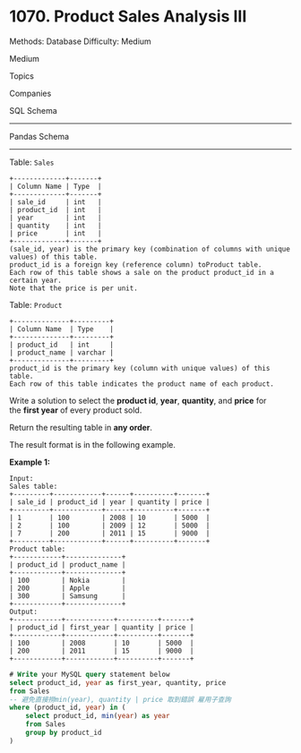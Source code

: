# 1070. Product Sales Analysis III

Methods: Database
Difficulty: Medium

Medium

Topics

Companies

SQL Schema

---

Pandas Schema

---

Table: `Sales`

```
+-------------+-------+
| Column Name | Type  |
+-------------+-------+
| sale_id     | int   |
| product_id  | int   |
| year        | int   |
| quantity    | int   |
| price       | int   |
+-------------+-------+
(sale_id, year) is the primary key (combination of columns with unique values) of this table.
product_id is a foreign key (reference column) toProduct table.
Each row of this table shows a sale on the product product_id in a certain year.
Note that the price is per unit.

```

Table: `Product`

```
+--------------+---------+
| Column Name  | Type    |
+--------------+---------+
| product_id   | int     |
| product_name | varchar |
+--------------+---------+
product_id is the primary key (column with unique values) of this table.
Each row of this table indicates the product name of each product.

```

Write a solution to select the **product id**, **year**, **quantity**, and **price** for the **first year** of every product sold.

Return the resulting table in **any order**.

The result format is in the following example.

**Example 1:**

```
Input:
Sales table:
+---------+------------+------+----------+-------+
| sale_id | product_id | year | quantity | price |
+---------+------------+------+----------+-------+
| 1       | 100        | 2008 | 10       | 5000  |
| 2       | 100        | 2009 | 12       | 5000  |
| 7       | 200        | 2011 | 15       | 9000  |
+---------+------------+------+----------+-------+
Product table:
+------------+--------------+
| product_id | product_name |
+------------+--------------+
| 100        | Nokia        |
| 200        | Apple        |
| 300        | Samsung      |
+------------+--------------+
Output:
+------------+------------+----------+-------+
| product_id | first_year | quantity | price |
+------------+------------+----------+-------+
| 100        | 2008       | 10       | 5000  |
| 200        | 2011       | 15       | 9000  |
+------------+------------+----------+-------+
```

```sql
# Write your MySQL query statement below
select product_id, year as first_year, quantity, price
from Sales
-- 避免直接撈min(year), quantity | price 取到錯誤 雇用子查詢
where (product_id, year) in (
    select product_id, min(year) as year
    from Sales
    group by product_id
)

```